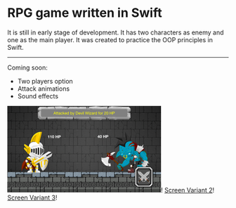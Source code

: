 RPG game written in Swift
============
It is still in early stage of development. It has two characters as enemy and one as the main player. It was created to practice the OOP principles in Swift.

---
Coming soon:
- Two players option
- Attack animations
- Sound effects

![Screen Varian1](https://github.com/changer6360/swift-rpg/blob/master/images/screen1.png)!
[Screen Variant 2](https://github.com/changer6360/swift-rpg/blob/master/images/screen2.png)!
[Screen Variant 3](https://github.com/changer6360/swift-rpg/blob/master/images/screen3.png)!
